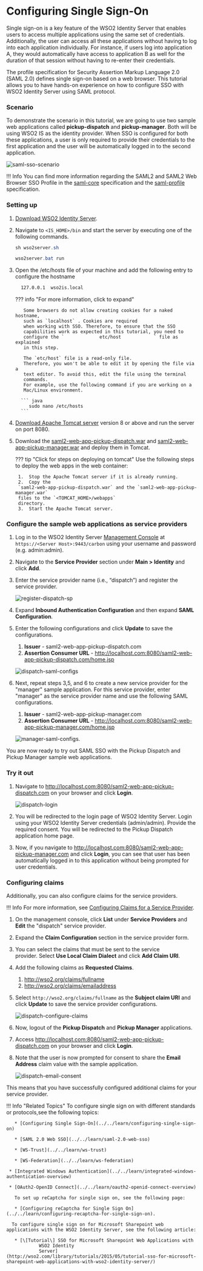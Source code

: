 # Configuring Single Sign-On

Single sign-on is a key feature of the WSO2 Identity Server that enables
users to access multiple applications using the same set of credentials.
Additionally, the user can access all these applications without having
to log into each application individually. For instance, if users log
into application A, they would automatically have access to application
B as well for the duration of that session without having to re-enter
their credentials.

The profile specification for Security Assertion Markup Language 2.0
(SAML 2.0) defines single sign-on based on a web browser. This tutorial allows you to have hands-on experience on how to configure SSO with WSO2 Identity Server using SAML protocol. 

### Scenario

To demonstrate the scenario in this tutorial, we are going to use two sample web applications called **pickup-dispatch** and **pickup-manager**. Both will be using WSO2 IS as the identity provider. When SSO is configured for both these applications, a user is only required to provide their credentials to the first application and the user will be automatically logged in to the second application.

![saml-sso-scenario](../assets/img/tutorials/saml-sso-scenario-diagram.png)

!!! Info
	  You can find more information regarding the SAML2 and SAML2 Web Browser
	  SSO Profile in the
	  [saml-core](https://docs.oasis-open.org/security/saml/v2.0/saml-core-2.0-os.pdf)
	  specification and the
	  [saml-profile](https://docs.oasis-open.org/security/saml/v2.0/saml-profiles-2.0-os.pdf)
	  specification.

### Setting up

1. [Download WSO2 Identity Server](https://wso2.com/identity-and-access-management/).
2. Navigate to `<IS_HOME>/bin` and start the server by executing one of the following commands.

    ``` java tab="Linux"
    sh wso2server.sh
    ```

    ``` java tab="Windows"
    wso2server.bat run
    ```
	

3. Open the /etc/hosts file of your machine and add the following entry to configure the hostname
    ``` bash
      127.0.0.1  wso2is.local
    ```

    ??? info "For more information, click to expand"

    	  Some browsers do not allow creating cookies for a naked hostname,
    	  such as `localhost` . Cookies are required
    	  when working with SSO. Therefore, to ensure that the SSO
    	  capabilities work as expected in this tutorial, you need to
    	  configure the `             etc/host            ` file as explained
    	  in this step.

    	  The `etc/host` file is a read-only file.
    	  Therefore, you won't be able to edit it by opening the file via a
    	  text editor. To avoid this, edit the file using the terminal
    	  commands.  
    	  For example, use the following command if you are working on a
    	  Mac/Linux environment.

   	     ``` java
    	    sudo nano /etc/hosts
   	     ```

4. [Download Apache Tomcat server](https://tomcat.apache.org/tomcat-9.0-doc/setup.html) version 8 or above and run the server on port 8080. 

5. Download the [saml2-web-app-pickup-dispatch.war](../assets/attachments/saml2-web-app-pickup-dispatch.com.war) and [saml2-web-app-pickup-manager.war](../assets/attachments/saml2-web-app-pickup-manager.com.war) and deploy them in Tomcat. 

    ??? tip "Click for steps on deploying on tomcat"
		Use the following steps to deploy the web apps in the web container:

    	1.  Stop the Apache Tomcat server if it is already running.
    	2.  Copy the
        `saml2-web-app-pickup-dispatch.war` and the `saml2-web-app-pickup-manager.war`
        files to the `<TOMCAT_HOME>/webapps`
        directory.
    	3.  Start the Apache Tomcat server.

### Configure the sample web applications as service providers

1. Log in to the WSO2 Identity Server [Management Console](../../setup/getting-started-with-the-management-console) at `https://<Server Host>:9443/carbon` using your username and password (e.g. admin:admin).

2. Navigate to the **Service Provider** section under **Main > Identity** and click **Add**.

3. Enter the service provider name (i.e., “dispatch”) and register the service provider.

	![register-dispatch-sp](../assets/img/tutorials/register-dispatch-sp.png)

4. Expand **Inbound Authentication Configuration** and then expand **SAML Configuration**.

5. Enter the following configurations and click **Update** to save the configurations.
	1. **Issuer** - saml2-web-app-pickup-dispatch.com
	2. **Assertion Consumer URL** - http://localhost.com:8080/saml2-web-app-pickup-dispatch.com/home.jsp

	![dispatch-saml-configs](../assets/img/tutorials/dispatch-saml-configs.png)

6. Next, repeat steps 3,5, and 6 to create a new service provider for the "manager" sample application. For this service provider, enter "manager" as the service provider name and use the following SAML configurations. 
	1. **Issuer** - saml2-web-app-pickup-manager.com
	2. **Assertion Consumer URL** - http://localhost.com:8080/saml2-web-app-pickup-manager.com/home.jsp

	![manager-saml-configs](../assets/img/tutorials/manager-saml-configs.png).

You are now ready to try out SAML SSO with the Pickup Dispatch and Pickup Manager sample web applications. 

### Try it out

1. Navigate to <http://localhost.com:8080/saml2-web-app-pickup-dispatch.com> on your browser and click **Login**.

    ![dispatch-login](../assets/img/tutorials/dispatch-login.png)

2. You will be redirected to the login page of WSO2 Identity Server. Login using your WSO2 Identity Server credentials (admin/admin). Provide the required consent.
You will be redirected to the Pickup Dispatch application home page.

3. Now, if you navigate to <http://localhost.com:8080/saml2-web-app-pickup-manager.com> and click **Login**, you can see that user has been automatically logged in to this application without being prompted for user credentials.

### Configuring claims

Additionally, you can also configure claims for the service providers.

!!! Info
        For more information, see
        [Configuring Claims for a Service
        Provider](../../learn/configuring-claims-for-a-service-provider).

1. On the management console, click **List** under **Service Providers** and **Edit** the "dispatch" service provider.
2. Expand the **Claim Configuration** section in the service provider form.
3. You can select the claims that must be sent to the service provider. Select **Use Local Claim Dialect** and click **Add Claim URI**.
4. Add the following claims as **Requested Claims**. 
	1. http://wso2.org/claims/fullname
	2. http://wso2.org/claims/emailaddress
5. Select `http://wso2.org/claims/fullname` as the **Subject claim URI** and click **Update** to save the service provider configurations. 

    ![dispatch-configure-claims](../assets/img/tutorials/dispatch-configure-claims.png)

6. Now, logout of the **Pickup Dispatch** and **Pickup Manager** applications.
7. Access <http://localhost.com:8080/saml2-web-app-pickup-dispatch.com> on your browser and click **Login**.
8. Note that the user is now prompted for consent to share the **Email Address** claim value with the sample application.  

    ![dispatch-email-consent](../assets/img/tutorials/dispatch-email-consent.png)

This means that you have successfully configured additional claims for your service provider.


!!! Info "Related Topics"
	   To configure single sign on with different standards or protocols,see the following topics:

	   * [Configuring Single Sign-On](../../learn/configuring-single-sign-on)

	   * [SAML 2.0 Web SSO](../../learn/saml-2.0-web-sso)

	   * [WS-Trust](../../learn/ws-trust)

	   * [WS-Federation](../../learn/ws-federation)

     * [Integrated Windows Authentication](../../learn/integrated-windows-authentication-overview)

     * [OAuth2-OpenID Connect](../../learn/oauth2-openid-connect-overview)
	  
	   To set up reCaptcha for single sign on, see the following page:

	   * [Configuring reCaptcha for Single Sign On](../../learn/configuring-recaptcha-for-single-sign-on).

	  To configure single sign on for Microsoft Sharepoint web applications with the WSO2 Identity Server, see the following article:

	   * [\[Tutorial\] SSO for Microsoft Sharepoint Web Applications with
		        WSO2 Identity
		        Server](http://wso2.com/library/tutorials/2015/05/tutorial-sso-for-microsoft-sharepoint-web-applications-with-wso2-identity-server/)
